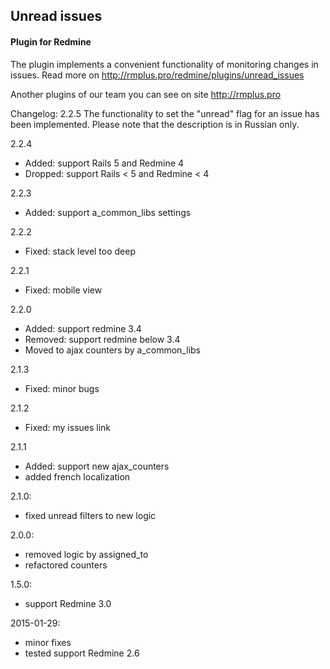 ## Unread issues

#### Plugin for Redmine

The plugin implements a convenient functionality of monitoring changes in issues.
Read more on http://rmplus.pro/redmine/plugins/unread_issues

Another plugins of our team you can see on site http://rmplus.pro

Changelog:
2.2.5 The functionality to set the "unread" flag for an issue has been implemented. Please note that the description is in Russian only.

2.2.4
* Added: support Rails 5 and Redmine 4
* Dropped: support Rails < 5 and Redmine < 4

2.2.3
* Added: support a_common_libs settings
    
2.2.2
* Fixed: stack level too deep
    
2.2.1
* Fixed: mobile view
    
2.2.0
* Added: support redmine 3.4
* Removed: support redmine below 3.4
* Moved to ajax counters by a_common_libs

2.1.3
* Fixed: minor bugs

2.1.2
* Fixed: my issues link

2.1.1
* Added: support new ajax_counters
* added french localization

2.1.0:
* fixed unread filters to new logic

2.0.0:
* removed logic by assigned_to
* refactored counters

1.5.0:
* support Redmine 3.0

2015-01-29:
* minor fixes
* tested support Redmine 2.6
